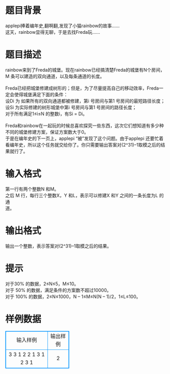 # 

 
 # 题目背景 
applepi捧着编年史,翻啊翻,发现了小猫rainbow的故事……<BR>这天，rainbow显得无聊，于是去找Freda玩…… 

 
 # 题目描述 
rainbow来到了Freda的城堡。现在rainbow已经搞清楚Freda的城堡有N个房间，M&nbsp;条可以建造的双向通道，以及每条通道的长度。<BR><BR>Freda已经把城堡修建成树形的；但是，为了尽量提高自己的移动效率，Freda一定会使得城堡满足下面的条件：<BR>设Di&nbsp;为&nbsp;如果所有的双向通道都被修建，第i&nbsp;号房间与第1&nbsp;号房间的最短路径长度；<BR>设Si&nbsp;为实际修建的树形城堡中第i&nbsp;号房间与第1&nbsp;号房间的路径长度；<BR>对于所有满足1≤i≤N&nbsp;的整数i，有Si&nbsp;=&nbsp;Di。<BR><BR>Freda和rainbow在一起玩的时候总喜欢探究一些东西，这次它们想知道有多少种不同的城堡修建方案，保证方案数大于0。<BR>于是在编年史的下一页上，applepi&nbsp;“被”发现了这个问题。由于applepi&nbsp;还要忙着看编年史，所以这个任务就交给你了。你只需要输出答案对(2^31)–1取模之后的结果就行了。 

 
 # 输入格式 
第一行有两个整数N&nbsp;和M。<BR>之后&nbsp;M&nbsp;行，每行三个整数X，Y&nbsp;和L，表示可以修建X&nbsp;和Y&nbsp;之间的一条长度为L&nbsp;的通<BR>道。 

 
 # 输出格式 
输出一个整数，表示答案对(2^31)–1取模之后的结果。 

 
 # 提示 
对于30%&nbsp;的数据，2≤N≤5，M≤10。<BR>对于&nbsp;50%&nbsp;的数据，满足条件的方案数不超过10000。<BR>对于&nbsp;100%&nbsp;的数据，2≤N≤1000，N&nbsp;–&nbsp;1≤M≤N(N&nbsp;–&nbsp;1)/2，1≤L≤100。 
# 样例数据
<style>
        table,table tr th, table tr td { border:1px solid #0094ff; }
        table { width: 200px; min-height: 25px; line-height: 25px; text-align: center; border-collapse: collapse;}   
    </style>
<table>
	<tr>
		<td>输入样例</td>
		<td>输出样例</td>
	</tr>
<tr><td>3 3
1 2 2
1 3 1
2 3 1</td><td>2</td></tr></table>
